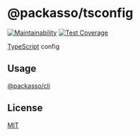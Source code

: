 # @packasso/tsconfig

[![Maintainability](https://api.codeclimate.com/v1/badges/aaced5b2261f8a59b7cd/maintainability)](https://codeclimate.com/github/qiwi/packasso/maintainability)
[![Test Coverage](https://api.codeclimate.com/v1/badges/aaced5b2261f8a59b7cd/test_coverage)](https://codeclimate.com/github/qiwi/packasso/test_coverage)

[TypeScript](https://typescriptlang.org/) config

## Usage

[@packasso/cli](https://www.npmjs.com/package/@packasso/cli)

## License

[MIT](./LICENSE)
